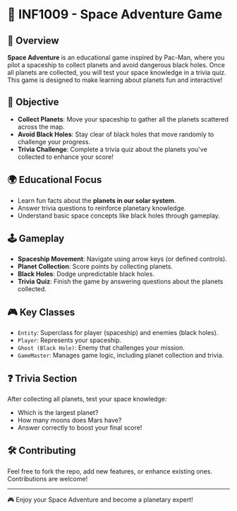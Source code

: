 # 🚀 INF1009 - Space Adventure Game

## 🌌 Overview
**Space Adventure** is an educational game inspired by Pac-Man, where you pilot a spaceship to collect planets and avoid dangerous black holes. Once all planets are collected, you will test your space knowledge in a trivia quiz. This game is designed to make learning about planets fun and interactive!

## 🎯 Objective
- **Collect Planets**: Move your spaceship to gather all the planets scattered across the map.
- **Avoid Black Holes**: Stay clear of black holes that move randomly to challenge your progress.
- **Trivia Challenge**: Complete a trivia quiz about the planets you've collected to enhance your score!

## 🌍 Educational Focus
- Learn fun facts about the **planets in our solar system**.
- Answer trivia questions to reinforce planetary knowledge.
- Understand basic space concepts like black holes through gameplay.

## 🕹️ Gameplay
- **Spaceship Movement**: Navigate using arrow keys (or defined controls).
- **Planet Collection**: Score points by collecting planets.
- **Black Holes**: Dodge unpredictable black holes.
- **Trivia Quiz**: Finish the game by answering questions about the planets collected.

## 🎮 Key Classes
- `Entity`: Superclass for player (spaceship) and enemies (black holes).
- `Player`: Represents your spaceship.
- `Ghost (Black Hole)`: Enemy that challenges your mission.
- `GameMaster`: Manages game logic, including planet collection and trivia.

## ❓ Trivia Section
After collecting all planets, test your space knowledge:
- Which is the largest planet?
- How many moons does Mars have?
- Answer correctly to boost your final score!

## 🛠️ Contributing
Feel free to fork the repo, add new features, or enhance existing ones. Contributions are welcome!

---

🎮 Enjoy your Space Adventure and become a planetary expert!
